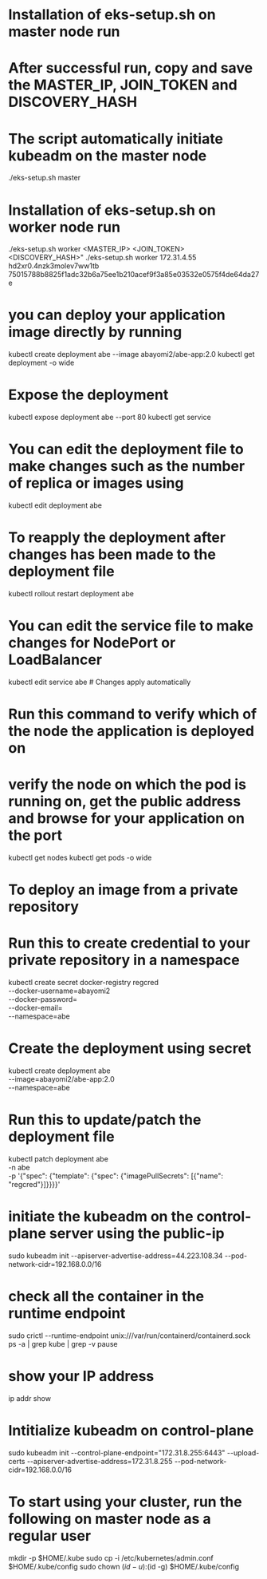 # Installation of eks-setup.sh on master node run
# After successful run, copy and save the MASTER_IP, JOIN_TOKEN and DISCOVERY_HASH
# The script automatically initiate kubeadm on the master node
./eks-setup.sh master 

# Installation of eks-setup.sh on worker node run
./eks-setup.sh worker <MASTER_IP> <JOIN_TOKEN> <DISCOVERY_HASH>"
./eks-setup.sh worker 172.31.4.55 hd2xr0.4nzk3molev7ww1tb 75015788b8825f1adc32b6a75ee1b210acef9f3a85e03532e0575f4de64da27e

# you can deploy your application image directly by running 
kubectl create deployment abe --image abayomi2/abe-app:2.0
kubectl get deployment -o wide

# Expose the deployment
kubectl expose deployment abe --port 80
kubectl get service

# You can edit the deployment file to make changes such as the number of replica or images using
kubectl edit deployment abe

# To reapply the deployment after changes has been made to the deployment file
kubectl rollout restart deployment abe 

# You can edit the service file to make changes for NodePort or LoadBalancer
kubectl edit service abe  # Changes apply automatically

# Run this command to verify which of the node the application is deployed on 
# verify the node on which the pod is running on, get the public address and browse for your application on the port
kubectl get nodes
kubectl get pods -o wide 

# To deploy an image from a private repository
# Run this to create credential to your private repository in a namespace
kubectl create secret docker-registry regcred \
  --docker-username=abayomi2 \
  --docker-password=<your-password> \
  --docker-email=<your-email> \
  --namespace=abe

# Create the deployment using secret
kubectl create deployment abe \
  --image=abayomi2/abe-app:2.0 \
  --namespace=abe

# Run this to update/patch the deployment file 
kubectl patch deployment abe \
  -n abe \
  -p '{"spec": {"template": {"spec": {"imagePullSecrets": [{"name": "regcred"}]}}}}'


# initiate the kubeadm on the control-plane server using the public-ip 
sudo kubeadm init --apiserver-advertise-address=44.223.108.34 --pod-network-cidr=192.168.0.0/16

# check all the container in the runtime endpoint
sudo crictl --runtime-endpoint unix:///var/run/containerd/containerd.sock ps -a | grep kube | grep -v pause

# show your IP address 
ip addr show

# Intitialize kubeadm on control-plane
sudo kubeadm init --control-plane-endpoint="172.31.8.255:6443" --upload-certs --apiserver-advertise-address=172.31.8.255 --pod-network-cidr=192.168.0.0/16

# To start using your cluster, run the following on master node as a regular user
mkdir -p $HOME/.kube
sudo cp -i /etc/kubernetes/admin.conf $HOME/.kube/config
sudo chown $(id -u):$(id -g) $HOME/.kube/config

<!-- Use HTTPS via Ingress with TLS
If you want to expose your app over HTTPS, you need to:

Set up an Ingress Controller (like NGINX or AWS ALB Ingress).

Create a TLS secret with your SSL certificate and private key.

Create an Ingress resource that references the TLS secret and routes traffic to your Service. -->
